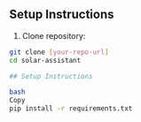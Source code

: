 ## Setup Instructions

1. Clone repository:
```bash
git clone [your-repo-url]
cd solar-assistant

## Setup Instructions

bash
Copy
pip install -r requirements.txt